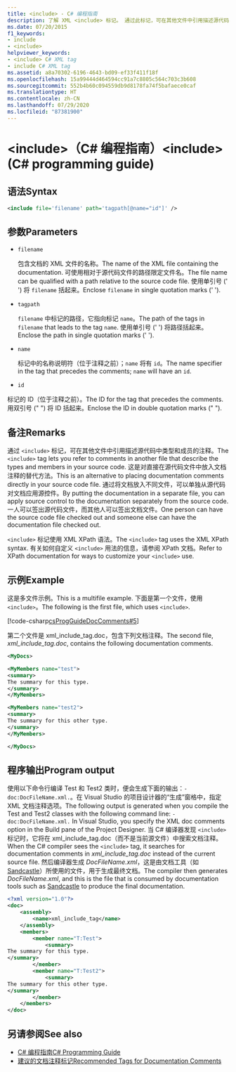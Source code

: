 ```yaml
---
title: <include> - C# 编程指南
description: 了解 XML <include> 标记。 通过此标记，可在其他文件中引用描述源代码中类型和成员的注释。
ms.date: 07/20/2015
f1_keywords:
- include
- <include>
helpviewer_keywords:
- <include> C# XML tag
- include C# XML tag
ms.assetid: a8a70302-6196-4643-bd09-ef33f411f18f
ms.openlocfilehash: 15a99444d464594cc91a7c8805c564c703c3b608
ms.sourcegitcommit: 552b4b60c094559db9d8178fa74f5bafaece0caf
ms.translationtype: HT
ms.contentlocale: zh-CN
ms.lasthandoff: 07/29/2020
ms.locfileid: "87381900"
---
```

# <a name="include-c-programming-guide"></a><span data-ttu-id="58dec-105">\<include>（C# 编程指南）</span><span class="sxs-lookup"><span data-stu-id="58dec-105">\<include> (C# programming guide)</span></span>

## <a name="syntax"></a><span data-ttu-id="58dec-106">语法</span><span class="sxs-lookup"><span data-stu-id="58dec-106">Syntax</span></span>

```xml
<include file='filename' path='tagpath[@name="id"]' />
```

## <a name="parameters"></a><span data-ttu-id="58dec-107">参数</span><span class="sxs-lookup"><span data-stu-id="58dec-107">Parameters</span></span>

- `filename`

  <span data-ttu-id="58dec-108">包含文档的 XML 文件的名称。</span><span class="sxs-lookup"><span data-stu-id="58dec-108">The name of the XML file containing the documentation.</span></span> <span data-ttu-id="58dec-109">可使用相对于源代码文件的路径限定文件名。</span><span class="sxs-lookup"><span data-stu-id="58dec-109">The file name can be qualified with a path relative to the source code file.</span></span> <span data-ttu-id="58dec-110">使用单引号 (' ') 将 `filename` 括起来。</span><span class="sxs-lookup"><span data-stu-id="58dec-110">Enclose `filename` in single quotation marks (' ').</span></span>

- `tagpath`

  <span data-ttu-id="58dec-111">`filename` 中标记的路径，它指向标记 `name`。</span><span class="sxs-lookup"><span data-stu-id="58dec-111">The path of the tags in `filename` that leads to the tag `name`.</span></span> <span data-ttu-id="58dec-112">使用单引号 (' ') 将路径括起来。</span><span class="sxs-lookup"><span data-stu-id="58dec-112">Enclose the path in single quotation marks (' ').</span></span>

- `name`

  <span data-ttu-id="58dec-113">标记中的名称说明符（位于注释之前）；`name` 将有 `id`。</span><span class="sxs-lookup"><span data-stu-id="58dec-113">The name specifier in the tag that precedes the comments; `name` will have an `id`.</span></span>

- `id`

<span data-ttu-id="58dec-114">标记的 ID（位于注释之前）。</span><span class="sxs-lookup"><span data-stu-id="58dec-114">The ID for the tag that precedes the comments.</span></span> <span data-ttu-id="58dec-115">用双引号 (" ") 将 ID 括起来。</span><span class="sxs-lookup"><span data-stu-id="58dec-115">Enclose the ID in double quotation marks (" ").</span></span>

## <a name="remarks"></a><span data-ttu-id="58dec-116">备注</span><span class="sxs-lookup"><span data-stu-id="58dec-116">Remarks</span></span>

<span data-ttu-id="58dec-117">通过 `<include>` 标记，可在其他文件中引用描述源代码中类型和成员的注释。</span><span class="sxs-lookup"><span data-stu-id="58dec-117">The `<include>` tag lets you refer to comments in another file that describe the types and members in your source code.</span></span> <span data-ttu-id="58dec-118">这是对直接在源代码文件中放入文档注释的替代方法。</span><span class="sxs-lookup"><span data-stu-id="58dec-118">This is an alternative to placing documentation comments directly in your source code file.</span></span> <span data-ttu-id="58dec-119">通过将文档放入不同文件，可以单独从源代码对文档应用源控件。</span><span class="sxs-lookup"><span data-stu-id="58dec-119">By putting the documentation in a separate file, you can apply source control to the documentation separately from the source code.</span></span> <span data-ttu-id="58dec-120">一人可以签出源代码文件，而其他人可以签出文档文件。</span><span class="sxs-lookup"><span data-stu-id="58dec-120">One person can have the source code file checked out and someone else can have the documentation file checked out.</span></span>

<span data-ttu-id="58dec-121">`<include>` 标记使用 XML XPath 语法。</span><span class="sxs-lookup"><span data-stu-id="58dec-121">The `<include>` tag uses the XML XPath syntax.</span></span> <span data-ttu-id="58dec-122">有关如何自定义 `<include>` 用法的信息，请参阅 XPath 文档。</span><span class="sxs-lookup"><span data-stu-id="58dec-122">Refer to XPath documentation for ways to customize your `<include>` use.</span></span>

## <a name="example"></a><span data-ttu-id="58dec-123">示例</span><span class="sxs-lookup"><span data-stu-id="58dec-123">Example</span></span>

<span data-ttu-id="58dec-124">这是多文件示例。</span><span class="sxs-lookup"><span data-stu-id="58dec-124">This is a multifile example.</span></span> <span data-ttu-id="58dec-125">下面是第一个文件，使用 `<include>`。</span><span class="sxs-lookup"><span data-stu-id="58dec-125">The following is the first file, which uses `<include>`.</span></span>

[!code-csharp[csProgGuideDocComments#5](~/samples/snippets/csharp/VS_Snippets_VBCSharp/csProgGuideDocComments/CS/DocComments.cs#5)]

<span data-ttu-id="58dec-126">第二个文件是 xml_include_tag.doc，包含下列文档注释。</span><span class="sxs-lookup"><span data-stu-id="58dec-126">The second file, *xml_include_tag.doc*, contains the following documentation comments.</span></span>

```xml
<MyDocs>

<MyMembers name="test">
<summary>
The summary for this type.
</summary>
</MyMembers>

<MyMembers name="test2">
<summary>
The summary for this other type.
</summary>
</MyMembers>

</MyDocs>
```

## <a name="program-output"></a><span data-ttu-id="58dec-127">程序输出</span><span class="sxs-lookup"><span data-stu-id="58dec-127">Program output</span></span>

<span data-ttu-id="58dec-128">使用以下命令行编译 Test 和 Test2 类时，便会生成下面的输出：`-doc:DocFileName.xml.`。在 Visual Studio 的项目设计器的“生成”窗格中，指定 XML 文档注释选项。</span><span class="sxs-lookup"><span data-stu-id="58dec-128">The following output is generated when you compile the Test and Test2 classes with the following command line: `-doc:DocFileName.xml.` In Visual Studio, you specify the XML doc comments option in the Build pane of the Project Designer.</span></span> <span data-ttu-id="58dec-129">当 C# 编译器发现 `<include>` 标记时，它将在 xml_include_tag.doc（而不是当前源文件）中搜索文档注释。</span><span class="sxs-lookup"><span data-stu-id="58dec-129">When the C# compiler sees the `<include>` tag, it searches for documentation comments in *xml_include_tag.doc* instead of the current source file.</span></span> <span data-ttu-id="58dec-130">然后编译器生成 *DocFileName.xml*，这是由文档工具（如 [Sandcastle](https://github.com/EWSoftware/SHFB)）所使用的文件，用于生成最终文档。</span><span class="sxs-lookup"><span data-stu-id="58dec-130">The compiler then generates *DocFileName.xml*, and this is the file that is consumed by documentation tools such as [Sandcastle](https://github.com/EWSoftware/SHFB) to produce the final documentation.</span></span>  
  
```xml
<?xml version="1.0"?>
<doc>
    <assembly>
        <name>xml_include_tag</name>
    </assembly>
    <members>
        <member name="T:Test">
            <summary>
The summary for this type.
</summary>
        </member>
        <member name="T:Test2">
            <summary>
The summary for this other type.
</summary>
        </member>
    </members>
</doc>
```  
  
## <a name="see-also"></a><span data-ttu-id="58dec-131">另请参阅</span><span class="sxs-lookup"><span data-stu-id="58dec-131">See also</span></span>

- [<span data-ttu-id="58dec-132">C# 编程指南</span><span class="sxs-lookup"><span data-stu-id="58dec-132">C# Programming Guide</span></span>](../index.md)
- [<span data-ttu-id="58dec-133">建议的文档注释标记</span><span class="sxs-lookup"><span data-stu-id="58dec-133">Recommended Tags for Documentation Comments</span></span>](./recommended-tags-for-documentation-comments.md)
